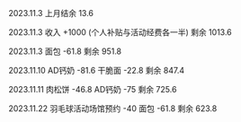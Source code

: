 2023.11.3 上月结余 13.6

2023.11.3 收入 +1000 (个人补贴与活动经费各一半) 剩余 1013.6

2023.11.3 面包 -61.8 剩余 951.8

2023.11.10 AD钙奶 -81.6 干脆面 -22.8 剩余 847.4

2023.11.11 肉松饼 -46.8 AD钙奶 -75 剩余 725.6

2023.11.22 羽毛球活动场馆预约 -40 面包 -61.8 剩余 623.8